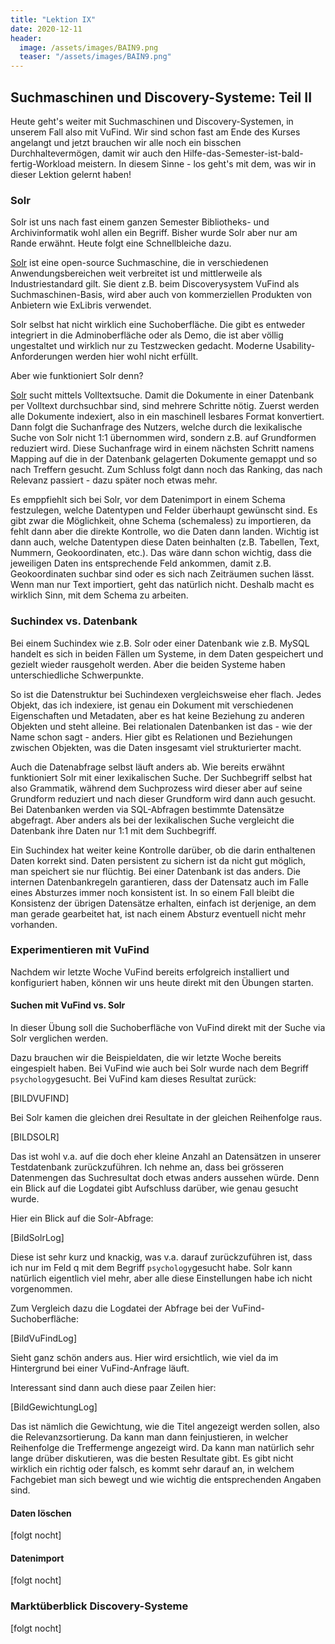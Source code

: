 ```yaml
---
title: "Lektion IX"
date: 2020-12-11
header:
  image: /assets/images/BAIN9.png
  teaser: "/assets/images/BAIN9.png"
---
```


## Suchmaschinen und Discovery-Systeme: Teil II
Heute geht's weiter mit Suchmaschinen und Discovery-Systemen, in unserem Fall also mit VuFind. Wir sind schon fast am Ende des Kurses angelangt und jetzt brauchen wir alle noch ein bisschen Durchhaltevermögen, damit wir auch den Hilfe-das-Semester-ist-bald-fertig-Workload meistern. In diesem Sinne - los geht's mit dem, was wir in dieser Lektion gelernt haben! 

### Solr
Solr ist uns nach fast einem ganzen Semester Bibliotheks- und Archivinformatik wohl allen ein Begriff. Bisher wurde Solr aber nur am Rande erwähnt. Heute folgt eine Schnellbleiche dazu. 

[Solr](https://lucene.apache.org/solr/) ist eine open-source Suchmaschine, die in verschiedenen Anwendungsbereichen weit verbreitet ist und mittlerweile als Industriestandard gilt. Sie dient z.B. beim Discoverysystem VuFind als Suchmaschinen-Basis, wird aber auch von kommerziellen Produkten von Anbietern wie ExLibris verwendet. 

Solr selbst hat nicht wirklich eine Suchoberfläche. Die gibt es entweder integriert in die Adminoberfläche oder als Demo, die ist aber völlig ungestaltet und wirklich nur zu Testzwecken gedacht. Moderne Usability-Anforderungen werden hier wohl nicht erfüllt. 

Aber wie funktioniert Solr denn? 

[Solr](https://en.wikipedia.org/wiki/Apache_Solr) sucht mittels Volltextsuche. Damit die Dokumente in einer Datenbank per Volltext durchsuchbar sind, sind mehrere Schritte nötig. Zuerst werden alle Dokumente indexiert, also in ein maschinell lesbares Format konvertiert. Dann folgt die Suchanfrage des Nutzers, welche durch die lexikalische Suche von Solr nicht 1:1 übernommen wird, sondern z.B. auf Grundformen reduziert wird. Diese Suchanfrage wird in einem nächsten Schritt namens Mapping auf die in der Datenbank gelagerten Dokumente gemappt und so nach Treffern gesucht. Zum Schluss folgt dann noch das Ranking, das nach Relevanz passiert - dazu später noch etwas mehr. 

Es emppfiehlt sich bei Solr, vor dem Datenimport in einem Schema festzulegen, welche Datentypen und Felder überhaupt gewünscht sind. Es gibt zwar die Möglichkeit, ohne Schema (schemaless) zu importieren, da fehlt dann aber die direkte Kontrolle, wo die Daten dann landen. Wichtig ist dann auch, welche Datentypen diese Daten beinhalten (z.B. Tabellen, Text, Nummern, Geokoordinaten, etc.). Das wäre dann schon wichtig, dass die jeweiligen Daten ins entsprechende Feld ankommen, damit z.B. Geokoordinaten suchbar sind oder es sich nach Zeiträumen suchen lässt. Wenn man nur Text importiert, geht das natürlich nicht. Deshalb macht es wirklich Sinn, mit dem Schema zu arbeiten. 

### Suchindex vs. Datenbank
Bei einem Suchindex wie z.B. Solr oder einer Datenbank wie z.B. MySQL handelt es sich in beiden Fällen um Systeme, in dem Daten gespeichert und gezielt wieder rausgeholt werden. Aber die beiden Systeme haben unterschiedliche Schwerpunkte. 

So ist die Datenstruktur bei Suchindexen vergleichsweise eher flach. Jedes Objekt, das ich indexiere, ist genau ein Dokument mit verschiedenen Eigenschaften und Metadaten, aber es hat keine Beziehung zu anderen Objekten und steht alleine. Bei relationalen Datenbanken ist das - wie der Name schon sagt - anders. Hier gibt es Relationen und Beziehungen zwischen Objekten, was die Daten insgesamt viel strukturierter macht. 

Auch die Datenabfrage selbst läuft anders ab. Wie bereits erwähnt funktioniert Solr mit einer lexikalischen Suche. Der Suchbegriff selbst hat also Grammatik, während dem Suchprozess wird dieser aber auf seine Grundform reduziert und nach dieser Grundform wird dann auch gesucht. Bei Datenbanken werden via SQL-Abfragen bestimmte Datensätze abgefragt. Aber anders als bei der lexikalischen Suche vergleicht die Datenbank ihre Daten nur 1:1 mit dem Suchbegriff. 

Ein Suchindex hat weiter keine Kontrolle darüber, ob die darin enthaltenen Daten korrekt sind. Daten persistent zu sichern ist da nicht gut möglich, man speichert sie nur flüchtig. Bei einer Datenbank ist das anders. Die internen Datenbankregeln garantieren, dass der Datensatz auch im Falle eines Absturzes immer noch konsistent ist. In so einem Fall bleibt die Konsistenz der übrigen Datensätze erhalten, einfach ist derjenige, an dem man gerade gearbeitet hat, ist nach einem Absturz eventuell nicht mehr vorhanden.  

### Experimentieren mit VuFind
Nachdem wir letzte Woche VuFind bereits erfolgreich installiert und konfiguriert haben, können wir uns heute direkt mit den Übungen starten. 

#### Suchen mit VuFind vs. Solr
In dieser Übung soll die Suchoberfläche von VuFind direkt mit der Suche via Solr verglichen werden. 

Dazu brauchen wir die Beispieldaten, die wir letzte Woche bereits eingespielt haben. Bei VuFind wie auch bei Solr wurde nach dem Begriff `psychology`gesucht. Bei VuFind kam dieses Resultat zurück: 

[BILDVUFIND]

Bei Solr kamen die gleichen drei Resultate in der gleichen Reihenfolge raus. 

[BILDSOLR]

Das ist wohl v.a. auf die doch eher kleine Anzahl an Datensätzen in unserer Testdatenbank zurückzuführen. Ich nehme an, dass bei grösseren Datenmengen das Suchresultat doch etwas anders aussehen würde. Denn ein Blick auf die Logdatei gibt Aufschluss darüber, wie genau gesucht wurde. 

Hier ein Blick auf die Solr-Abfrage: 

[BildSolrLog]

Diese ist sehr kurz und knackig, was v.a. darauf zurückzuführen ist, dass ich nur im Feld q mit dem Begriff `psychology`gesucht habe. Solr kann natürlich eigentlich viel mehr, aber alle diese Einstellungen habe ich nicht vorgenommen. 

Zum Vergleich dazu die Logdatei der Abfrage bei der VuFind-Suchoberfläche: 

[BildVuFindLog]

Sieht ganz schön anders aus. Hier wird ersichtlich, wie viel da im Hintergrund bei einer VuFind-Anfrage läuft. 

Interessant sind dann auch diese paar Zeilen hier: 

[BildGewichtungLog]

Das ist nämlich die Gewichtung, wie die Titel angezeigt werden sollen, also die Relevanzsortierung. Da kann man dann feinjustieren, in welcher Reihenfolge die Treffermenge angezeigt wird. Da kann man natürlich sehr lange drüber diskutieren, was die besten Resultate gibt. Es gibt nicht wirklich ein richtig oder falsch, es kommt sehr darauf an, in welchem Fachgebiet man sich bewegt und wie wichtig die entsprechenden Angaben sind.  

#### Daten löschen
[folgt nocht]

#### Datenimport
[folgt nocht]

### Marktüberblick Discovery-Systeme
[folgt nocht]
